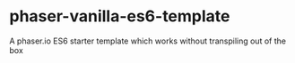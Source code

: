 # phaser-vanilla-es6-template
A phaser.io ES6 starter template which works without transpiling out of the box
